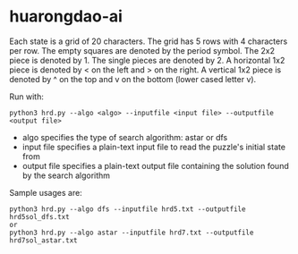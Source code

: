 # huarongdao-ai

Each state is a grid of 20 characters. The grid has 5 rows with 4 characters per row.
The empty squares are denoted by the period symbol.
The 2x2 piece is denoted by 1.
The single pieces are denoted by 2.
A horizontal 1x2 piece is denoted by \< on the left and > on the right. 
A vertical 1x2 piece is denoted by ^ on the top and v on the bottom (lower cased letter v).


Run with:

```
python3 hrd.py --algo <algo> --inputfile <input file> --outputfile <output file>    
```

 - algo specifies the type of search algorithm: astar or dfs
 - input file specifies a plain-text input file to read the puzzle's initial state from
 - output file specifies a plain-text output file containing the solution found by the search algorithm

Sample usages are:

```
python3 hrd.py --algo dfs --inputfile hrd5.txt --outputfile hrd5sol_dfs.txt
or
python3 hrd.py --algo astar --inputfile hrd7.txt --outputfile hrd7sol_astar.txt
```
